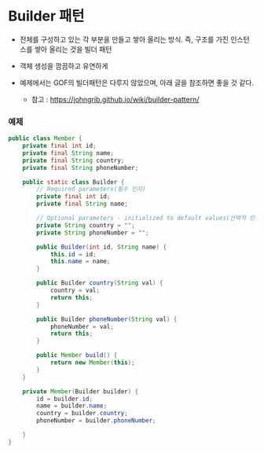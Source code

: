 # Builder 패턴

- 전체를 구성하고 있는 각 부분을 만들고 쌓아 올리는 방식. 즉, 구조를 가진 인스턴스를 쌓아 올리는 것을 빌더 패턴
- 객체 생성을 깜끔하고 유연하게

- 예제에서는 GOF의 빌더패턴은 다루지 않았으며, 아래 글을 참조하면 좋을 것 같다. 

    + 참고 : https://johngrib.github.io/wiki/builder-pattern/

### 예제

```java
public class Member {
    private final int id;
    private final String name;
    private final String country;
    private final String phoneNumber;

    public static class Builder {
        // Required parameters(필수 인자)
        private final int id;
        private final String name;

        // Optional parameters - initialized to default values(선택적 인자는 기본값으로 초기화)
        private String country = "";
        private String phoneNumber = "";

        public Builder(int id, String name) {
            this.id = id;
            this.name = name;
        }

        public Builder country(String val) {
            country = val;
            return this;
        }

        public Builder phoneNumber(String val) {
            phoneNumber = val;
            return this;
        }

        public Member build() {
            return new Member(this);
        }
    }

    private Member(Builder builder) {
        id = builder.id;
        name = builder.name;
        country = builder.country;
        phoneNumber = builder.phoneNumber;

    }
}

```



